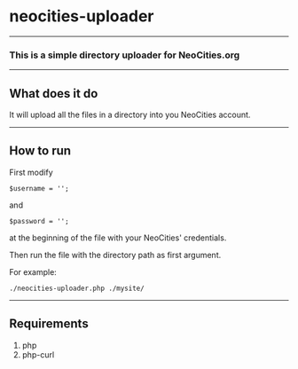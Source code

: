 neocities-uploader
==================

----
### This is a simple directory uploader for NeoCities.org

----
## What does it do
It will upload all the files in a directory into you NeoCities account.

----
## How to run
First modify

    $username = '';
and 

    $password = '';
at the beginning of the file with your NeoCities' credentials.

Then run the file with the directory path as first argument.

For example:

    ./neocities-uploader.php ./mysite/

	
----
## Requirements
1. php
2. php-curl

